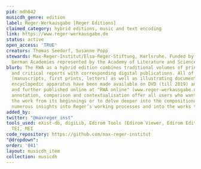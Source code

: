```yaml
---
pid: mdh042
musicdh_genre: edition
label: Reger-Werkausgabe [Reger Editions]
claimed_category: hybrid editions, music and text encoding
link: https://www.reger-werkausgabe.de
status: active
open_access: 'TRUE'
creators: Thomas Seedorf, Susanne Popp
stewards: Max-Reger-Institut/Elsa-Reger-Stiftung, Karlsruhe. Funded by the Union of
  German Academies represented by the Academy of Literature and Science, Mainz.
blurb: The RWA as a hybrid edition combines traditional volumes of printed editions
  and critical reports with corresponding digital publications. All of the sources
  (manuscripts, first prints, letters) as well as illustrating documents and a vast
  encyclopedic apparatus have been made available on DVD (till 2019) and are now re-
  and further published online at "RWA online" (www.reger-werkausgabe.de). Their reproduction,
  annotation, comparison and contextualisation offer all users who want to understand
  the work from its beginnings or to delve deeper into the compositional working process,
  numerous insights into Reger’s working processes and into the works themselves.
added_by: 
twitter: "@maxreger_inst"
tools_used: eXist-db, digiLib, Edirom Tools (Edirom Viewer, Edirom Editor, Edirom-Online)
  TEI, MEI
code_repository: https://github.com/max-reger-institut
"@dropdown": 
order: '041'
layout: musicdh_item
collection: musicdh
---
```

